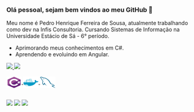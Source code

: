 ### Olá pessoal, sejam bem vindos ao meu GitHub 👋

Meu nome é Pedro Henrique Ferreira de Sousa, atualmente trabalhando como dev na Infis Consultoria. Cursando Sistemas de Informação na Universidade Estácio de Sá - 6° período.

- Aprimorando meus conhecimentos em C#.
- Aprendendo e evoluindo em Angular.

<div>
  <a href="https://github.com/MPedreen">
  <img height="180em" src="https://github-readme-stats.vercel.app/api?username=MPedreen&show_icons=true&theme=dark&include_all_commits=true&count_private=true"/>
  <img height="180em" src="https://github-readme-stats.vercel.app/api/top-langs/?username=MPedreen&layout=compact&langs_count=7&theme=dark"/>
</div>
  
<div style="display: inline_block"><br>
  <img align="center" alt="Pedro-Csharp" height="30" width="40" src="https://raw.githubusercontent.com/devicons/devicon/master/icons/csharp/csharp-original.svg">
  <img align="center" alt="Pedro-Docker" height="30" width="40" src="https://github.com/devicons/devicon/blob/master/icons/docker/docker-plain.svg">
  <img align="center" alt="Pedro-MySql" height="30" width="40" src="https://github.com/devicons/devicon/blob/master/icons/mysql/mysql-original.svg">
</div>
  
  ##
  
<div> 
  <a href="https://www.instagram.com/pedroph.ferreira/" target="_blank"><img src="https://img.shields.io/badge/-Instagram-%23E4405F?style=for-the-badge&logo=instagram&logoColor=white" target="_blank"></a>
  <a href = "mailto:pedrophpvp12@gmail.com"><img src="https://img.shields.io/badge/-Gmail-%23333?style=for-the-badge&logo=gmail&logoColor=white" target="_blank"></a>
  <a href="https://www.linkedin.com/in/pedro-ferreira-11b85117b/" target="_blank"><img src="https://img.shields.io/badge/-LinkedIn-%230077B5?style=for-the-badge&logo=linkedin&logoColor=white" target="_blank"></a> 
</div>
